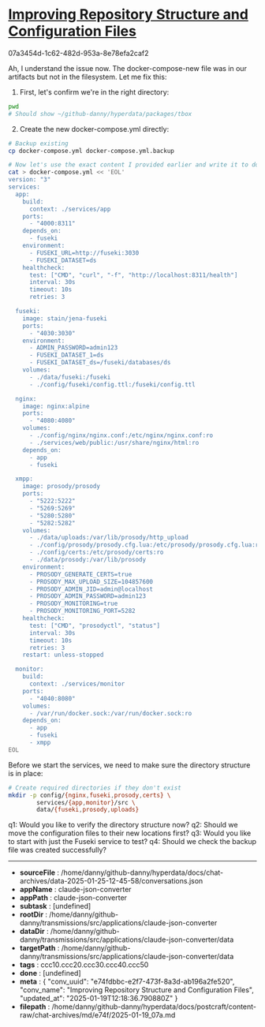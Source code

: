 # [Improving Repository Structure and Configuration Files](https://claude.ai/chat/e74fdbbc-e2f7-473f-8a3d-ab196a2fe520)

07a3454d-1c62-482d-953a-8e78efa2caf2

 Ah, I understand the issue now. The docker-compose-new file was in our artifacts but not in the filesystem. Let me fix this:

1. First, let's confirm we're in the right directory:
```bash
pwd
# Should show ~/github-danny/hyperdata/packages/tbox
```

2. Create the new docker-compose.yml directly:
```bash
# Backup existing
cp docker-compose.yml docker-compose.yml.backup

# Now let's use the exact content I provided earlier and write it to docker-compose.yml
cat > docker-compose.yml << 'EOL'
version: "3"
services:
  app:
    build: 
      context: ./services/app
    ports:
      - "4000:8311"
    depends_on:
      - fuseki
    environment:
      - FUSEKI_URL=http://fuseki:3030
      - FUSEKI_DATASET=ds
    healthcheck:
      test: ["CMD", "curl", "-f", "http://localhost:8311/health"]
      interval: 30s
      timeout: 10s
      retries: 3

  fuseki:
    image: stain/jena-fuseki
    ports:
      - "4030:3030"
    environment:
      - ADMIN_PASSWORD=admin123
      - FUSEKI_DATASET_1=ds
      - FUSEKI_DATASET_ds=/fuseki/databases/ds
    volumes:
      - ./data/fuseki:/fuseki
      - ./config/fuseki/config.ttl:/fuseki/config.ttl

  nginx:
    image: nginx:alpine
    ports:
      - "4080:4080"
    volumes:
      - ./config/nginx/nginx.conf:/etc/nginx/nginx.conf:ro
      - ./services/web/public:/usr/share/nginx/html:ro
    depends_on:
      - app
      - fuseki

  xmpp:
    image: prosody/prosody
    ports:
      - "5222:5222"
      - "5269:5269"
      - "5280:5280"
      - "5282:5282"
    volumes:
      - ./data/uploads:/var/lib/prosody/http_upload
      - ./config/prosody/prosody.cfg.lua:/etc/prosody/prosody.cfg.lua:ro
      - ./config/certs:/etc/prosody/certs:ro
      - ./data/prosody:/var/lib/prosody
    environment:
      - PROSODY_GENERATE_CERTS=true
      - PROSODY_MAX_UPLOAD_SIZE=104857600
      - PROSODY_ADMIN_JID=admin@localhost
      - PROSODY_ADMIN_PASSWORD=admin123
      - PROSODY_MONITORING=true
      - PROSODY_MONITORING_PORT=5282
    healthcheck:
      test: ["CMD", "prosodyctl", "status"]
      interval: 30s
      timeout: 10s
      retries: 3
    restart: unless-stopped

  monitor:
    build:
      context: ./services/monitor
    ports:
      - "4040:8080"
    volumes:
      - /var/run/docker.sock:/var/run/docker.sock:ro
    depends_on:
      - app
      - fuseki
      - xmpp
EOL
```

Before we start the services, we need to make sure the directory structure is in place:

```bash
# Create required directories if they don't exist
mkdir -p config/{nginx,fuseki,prosody,certs} \
        services/{app,monitor}/src \
        data/{fuseki,prosody,uploads}
```

q1: Would you like to verify the directory structure now?
q2: Should we move the configuration files to their new locations first?
q3: Would you like to start with just the Fuseki service to test?
q4: Should we check the backup file was created successfully?

---

* **sourceFile** : /home/danny/github-danny/hyperdata/docs/chat-archives/data-2025-01-25-12-45-58/conversations.json
* **appName** : claude-json-converter
* **appPath** : claude-json-converter
* **subtask** : [undefined]
* **rootDir** : /home/danny/github-danny/transmissions/src/applications/claude-json-converter
* **dataDir** : /home/danny/github-danny/transmissions/src/applications/claude-json-converter/data
* **targetPath** : /home/danny/github-danny/transmissions/src/applications/claude-json-converter/data
* **tags** : ccc10.ccc20.ccc30.ccc40.ccc50
* **done** : [undefined]
* **meta** : {
  "conv_uuid": "e74fdbbc-e2f7-473f-8a3d-ab196a2fe520",
  "conv_name": "Improving Repository Structure and Configuration Files",
  "updated_at": "2025-01-19T12:18:36.790880Z"
}
* **filepath** : /home/danny/github-danny/hyperdata/docs/postcraft/content-raw/chat-archives/md/e74f/2025-01-19_07a.md